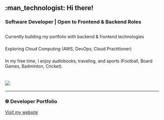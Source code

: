 <!--<div align="center">
  <img src="https://media.giphy.com/media/dWesBcTLavkZuG35MI/giphy.gif" width="600" height="300"/>
</div>-->

<h2> :man_technologist: Hi there! </h2>

### Software Developer | Open to Frontend & Backend Roles

## 
<p>  Currently building my portfolio with backend & frontend technologies </p>

### 
<p> Exploring Cloud Computing (AWS, DevOps, Cloud Practitioner) </p>

### 
In my free time, I enjoy audiobooks, traveling, and sports (Football, Board Games, Badminton, Cricket).


# ![](https://komarev.com/ghpvc/?username=your-github-mohsinrony&color=blue)

---
### 🌐 Developer Portfolio  
[Visit my website](https://developer-portfolio-mohsin.netlify.app/)
<!---
mohsinrony/mohsinrony is a ✨ special ✨ repository because its `README.md` (this file) appears on your GitHub profile.
You can click the Preview link to take a look at your changes.
--->
